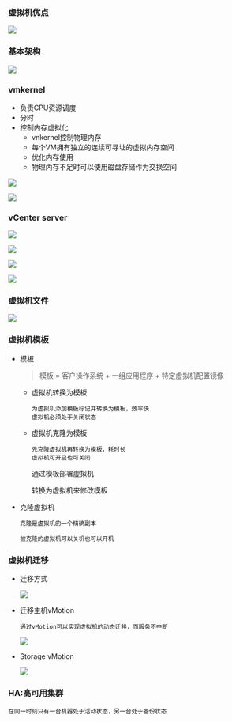### 虚拟机优点

![](images/虚拟机优点.png)

### 基本架构

![](images/基本架构.png)

### vmkernel

- 负责CPU资源调度
- 分时
- 控制内存虚拟化
  - vnkernel控制物理内存
  - 每个VM拥有独立的连续可寻址的虚拟内存空间
  - 优化内存使用
  - 物理内存不足时可以使用磁盘存储作为交换空间

![](images/架构.png)

![](images/架构2.png)

### vCenter  server

![](images/vcenter.png)

![](images/vc.png)

![](images/vc2.png)

![](images/vc3.png)

### 虚拟机文件

![](images/虚拟机文件.png)

### 虚拟机模板

- 模板

  > 模板  = 客户操作系统 + 一组应用程序 + 特定虚拟机配置镜像

  - 虚拟机转换为模板

    ```
    为虚拟机添加模板标记并转换为模板，效率快
    虚拟机必须处于关闭状态
    ```

  - 虚拟机克隆为模板

    ```
    先克隆虚拟机再转换为模板，耗时长
    虚拟机可开启也可关闭
    ```

    通过模板部署虚拟机

    转换为虚拟机来修改模板

- 克隆虚拟机

  ```
  克隆是虚拟机的一个精确副本

  被克隆的虚拟机可以关机也可以开机
  ```

### 虚拟机迁移

- 迁移方式

  ![](images/VM迁移.png)

- 迁移主机vMotion

  ```
  通过vMotion可以实现虚拟机的动态迁移，而服务不中断
  ```

  ![](images/迁移主机.png)

- Storage vMotion

  ![](images/存储.png)

### HA:高可用集群

```
在同一时刻只有一台机器处于活动状态，另一台处于备份状态
```

